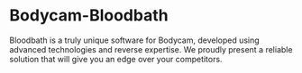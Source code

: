 # Bodycam-Bloodbath
Bloodbath is a truly unique software for Bodycam, developed using advanced technologies and reverse expertise. We proudly present a reliable solution that will give you an edge over your competitors. 
